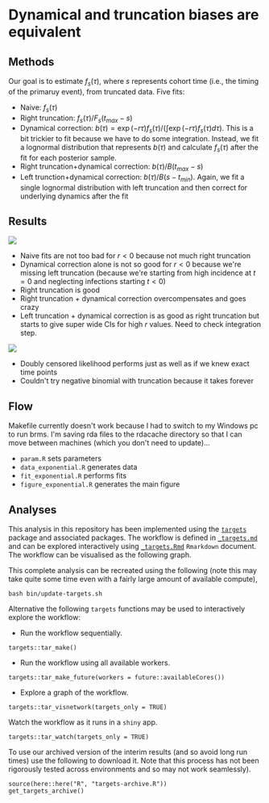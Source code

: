 # Dynamical and truncation biases are equivalent

## Methods

Our goal is to estimate $f_s(\tau)$, where $s$ represents cohort time (i.e., the timing of the primaruy event), from truncated data. Five fits:
* Naive: $f_s(\tau)$
* Right truncation: $f_s(\tau)/F_s(t_{max}-s)$
* Dynamical correction: $b(\tau) = \exp(-r\tau) f_s(\tau)/(\int \exp(-r\tau) f_s(\tau) d\tau)$. This is a bit trickier to fit because we have to do some integration. Instead, we fit a lognormal distribution that represents $b(\tau)$ and calculate $f_s(\tau)$ after the fit for each posterior sample.
* Right truncation+dynamical correction: $b(\tau)/B(t_{max}-s)$
* Left trunction+dynamical correction: $b(\tau)/B(s-t_{min})$. Again, we fit a single lognormal distribution with left truncation and then correct for underlying dynamics after the fit

## Results

![](figure/figure_exponential.png)<!-- -->

* Naive fits are not too bad for $r < 0$ because not much right truncation
* Dynamical correction alone is not so good for $r < 0$ because we're missing left truncation (because we're starting from high incidence at $t=0$ and neglecting infections starting $t < 0$)
* Right truncation is good
* Right truncation + dynamical correction overcompensates and goes crazy
* Left truncation + dynamical correction is as good as right truncation but starts to give super wide CIs for high $r$ values. Need to check integration step.

![](figure/figure_doublecensor.png)<!-- -->

* Doubly censored likelihood performs just as well as if we knew exact time points
* Couldn't try negative binomial with truncation because it takes forever

## Flow
Makefile currently doesn't work because I had to switch to my Windows pc to run brms. I'm saving rda files to the rdacache directory so that I can move between machines (which you don't need to update)...

* `param.R` sets parameters
* `data_exponential.R` generates data
* `fit_exponential.R` performs fits
* `figure_exponential.R` generates the main figure

## Analyses

This analysis in this repository has been implemented using the [`targets`](https://docs.ropensci.org/targets/) package and associated packages. The workflow is defined in [`_targets.md`](https://github.com/parksw3/dynamicaltruncation/blob/main/_targets.md) and can be explored interactively using [`_targets.Rmd`](https://github.com/parksw3/dynamicaltruncation/blob/main/_targets.Rmd) `Rmarkdown` document. The workflow can be visualised as the following graph.


This complete analysis can be recreated using the following (note this may take quite some time even with a fairly large amount of available compute),

```{bash}
bash bin/update-targets.sh
```

Alternative the following `targets` functions may be used to interactively explore the workflow:

- Run the workflow sequentially.

```{r}
targets::tar_make()
```

- Run the workflow using all available workers.

```{r}
targets::tar_make_future(workers = future::availableCores())
```

- Explore a graph of the workflow.

```{r}
targets::tar_visnetwork(targets_only = TRUE)
```

Watch the workflow as it runs in a `shiny` app.

```{r}
targets::tar_watch(targets_only = TRUE)
```

To use our archived version of the interim results (and so avoid long run times) use the following to download it. Note that this process has not been rigorously tested across environments and so may not work seamlessly).

```{r}
source(here::here("R", "targets-archive.R"))
get_targets_archive()
```